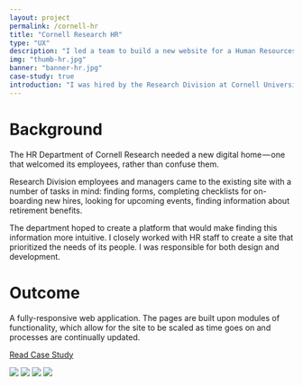 ```yaml
---
layout: project
permalink: /cornell-hr
title: "Cornell Research HR"
type: "UX"
description: "I led a team to build a new website for a Human Resources division at Cornell University."
img: "thumb-hr.jpg"
banner: "banner-hr.jpg"
case-study: true
introduction: "I was hired by the Research Division at Cornell University to create a web-based HR portal for its employees."
---
```


# Background

The HR Department of Cornell Research needed a new digital home — one that welcomed its employees, rather than confuse them.

Research Division employees and managers came to the existing site with a number of tasks in mind: finding forms, completing checklists for on-boarding new hires, looking for upcoming events, finding information about retirement benefits.

The department hoped to create a platform that would make finding this information more intuitive. I closely worked with HR staff to create a site that prioritized the needs of its people. I was responsible for both design and development.


# Outcome

A fully-responsive web application. The pages are built upon modules of functionality, which allow for the site to be scaled as time goes on and processes are continually updated.

<a class="button" href="https://medium.com/@kevinyma/designing-an-hr-portal-ce7ac9b5463a">Read Case Study</a>

![]({{site.baseurl}}/assets/img/hr/process.jpg)
![]({{site.baseurl}}/assets/img/hr/wireframe.png)
![]({{site.baseurl}}/assets/img/hr/wireframe2.png)
![]({{site.baseurl}}/assets/img/hr/pages.png)
